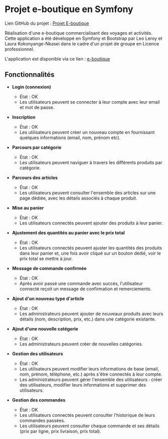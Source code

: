 # Projet e-boutique en Symfony

Lien GitHub du projet : [Projet E-boutique](https://github.com/Yorellll/e-boutique)

Réalisation d'une e-boutique commercialisant des voyages et activités. Cette application a été développé en Symfony et Bootstrap par Leo Leroy et Laura Kokonyange-Nkasei dans le cadre d'un projet de groupe en Licence professionnel.

L'application est disponible via ce lien : [e-boutique](https://leroy.alwaysdata.net)

## Fonctionnalités

- **Login (connexion)**
    - État : OK
    - Les utilisateurs peuvent se connecter à leur compte avec leur email et mot de passe.

- **Inscription**
    - État : OK
    - Les utilisateurs peuvent créer un nouveau compte en fournissant quelques informations (email, nom, prénom etc).

- **Parcours par catégorie**
    - État : OK
    - Les utilisateurs peuvent naviguer à travers les différents produits par catégorie.

- **Parcours des articles**
    - État : OK
    - Les utilisateurs peuvent consulter l'ensemble des articles sur une page dédiée, avec les détails associés à chaque produit.

- **Mise au panier**
    - État : OK
    - Les utilisateurs connectés peuvent ajouter des produits à leur panier.

- **Ajustement des quantités au panier avec le prix total**
    - État : OK
    - Les utilisateurs connectés peuvent ajuster les quantités des produits dans leur panier et, une fois avoir cliqué sur un bouton dédié, voir le prix total se mettre à jour.

- **Message de commande confirmée**
    - État : OK
    - Après avoir passé une commande avec succès, l'utilisateur connecté reçoit un message de confirmation et remerciements.

- **Ajout d'un nouveau type d'article**
    - État : OK
    - Les administrateurs peuvent ajouter de nouveaux produits avec leurs détails (nom, description, prix, etc.) dans une catégorie existante.

- **Ajout d'une nouvelle catégorie**
    - État : OK
    - Les administrateurs peuvent créer de nouvelles catégories.

- **Gestion des utilisateurs**
    - État : OK
    - Les utilisateurs peuvent modifier leurs informations de base (email, nom, prénom, téléphone, etc.) après s'être connectés à leur compte.
    - Les administrateurs peuvent gérer l'ensemble des utilisateurs : créer des utilisateurs, modifier leurs informations et supprimer des utilisateurs.

- **Gestion des commandes**
    - État : OK
    - Les utilisateurs connectés peuvent consulter l'historique de leurs commandes passées.
    - Les utilisateurs peuvent consulter chaque commande et ses détails (prix par ligne, prix livraison, prix total).